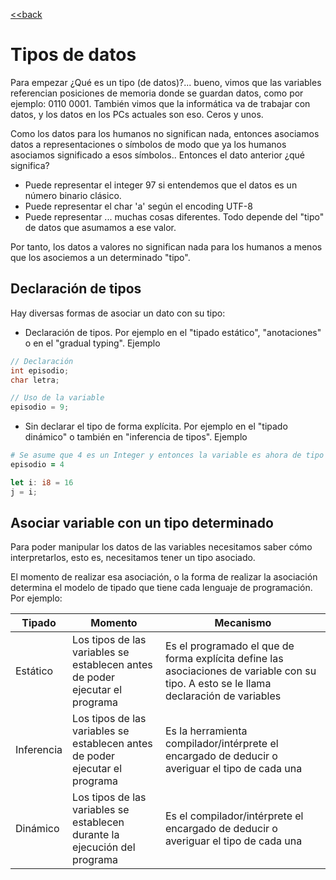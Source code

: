 [<<back](README.md)

# Tipos de datos

Para empezar ¿Qué es un tipo (de datos)?... bueno, vimos que las variables referencian posiciones de memoria donde se guardan datos, como por ejemplo: 0110 0001. También vimos que la informática va de trabajar con datos, y los datos en los PCs actuales son eso. Ceros y unos.

Como los datos para los humanos no significan nada, entonces asociamos datos a representaciones o símbolos de modo que ya los humanos asociamos significado a esos símbolos.. Entonces el dato anterior ¿qué significa?

* Puede representar el integer 97 si entendemos que el datos es un número binario clásico.
* Puede representar el char 'a' según el encoding UTF-8
* Puede representar ... muchas cosas diferentes. Todo depende del "tipo" de datos que asumamos a ese valor.

Por tanto, los datos a valores no significan nada para los humanos a menos que los asociemos a un determinado "tipo".

## Declaración de tipos

Hay diversas formas de asociar un dato con su tipo:

* Declaración de tipos. Por ejemplo en el "tipado estático", "anotaciones" o en el "gradual typing". Ejemplo
```c
// Declaración
int episodio;
char letra;

// Uso de la variable
episodio = 9;
```

* Sin declarar el tipo de forma explícita. Por ejemplo en el "tipado dinámico" o también en "inferencia de tipos". Ejemplo
```ruby
# Se asume que 4 es un Integer y entonces la variable es ahora de tipo Integer
episodio = 4
```

```rust
let i: i8 = 16
j = i;
```

## Asociar variable con un tipo determinado

Para poder manipular los datos de las variables necesitamos saber cómo interpretarlos, esto es, necesitamos tener un tipo asociado.

El momento de realizar esa asociación, o la forma de realizar la asociación determina el modelo de tipado que tiene cada lenguaje de programación. Por ejemplo:

| Tipado   | Momento | Mecanismo |
| -------- | ------- | --------- |
| Estático | Los tipos de las variables se establecen antes de poder ejecutar el programa | Es el programado el que de forma explícita define las asociaciones de variable con su tipo. A esto se le llama declaración de variables |
| Inferencia | Los tipos de las variables se establecen antes de poder ejecutar el programa | Es la herramienta compilador/intérprete el encargado de deducir o averiguar el tipo de cada una |
| Dinámico | Los tipos de las variables se establecen durante la ejecución del programa | Es el compilador/intérprete el encargado de deducir o averiguar el tipo de cada una |
 
